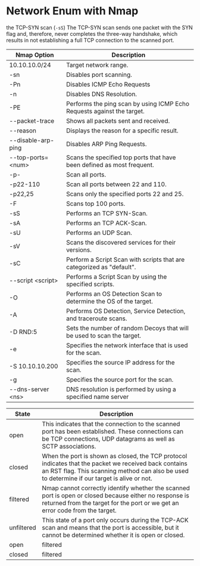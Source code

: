 # Network Enum with Nmap

the TCP-SYN scan (`-sS`) The TCP-SYN scan sends one packet with the SYN flag and, therefore, never completes the three-way handshake, which results in not establishing a full TCP connection to the scanned port.

| Nmap Option        | Description                                                            |
| ------------------ | ---------------------------------------------------------------------- |
| 10.10.10.0/24      | Target network range.                                                  |
| -sn                | Disables port scanning.                                                |
| -Pn                | Disables ICMP Echo Requests                                            |
| -n                 | Disables DNS Resolution.                                               |
| -PE                | Performs the ping scan by using ICMP Echo Requests against the target. |
| --packet-trace     | Shows all packets sent and received.                                   |
| --reason           | Displays the reason for a specific result.                             |
| --disable-arp-ping | Disables ARP Ping Requests.                                            |
| --top-ports=\<num> | Scans the specified top ports that have been defined as most frequent. |
| -p-                | Scan all ports.                                                        |
| -p22-110           | Scan all ports between 22 and 110.                                     |
| -p22,25            | Scans only the specified ports 22 and 25.                              |
| -F                 | Scans top 100 ports.                                                   |
| -sS                | Performs an TCP SYN-Scan.                                              |
| -sA                | Performs an TCP ACK-Scan.                                              |
| -sU                | Performs an UDP Scan.                                                  |
| -sV                | Scans the discovered services for their versions.                      |
| -sC                | Perform a Script Scan with scripts that are categorized as "default".  |
| --script \<script> | Performs a Script Scan by using the specified scripts.                 |
| -O                 | Performs an OS Detection Scan to determine the OS of the target.       |
| -A                 | Performs OS Detection, Service Detection, and traceroute scans.        |
| -D RND:5           | Sets the number of random Decoys that will be used to scan the target. |
| -e                 | Specifies the network interface that is used for the scan.             |
| -S 10.10.10.200    | Specifies the source IP address for the scan.                          |
| -g                 | Specifies the source port for the scan.                                |
| --dns-server \<ns> | DNS resolution is performed by using a specified name server           |



| State      | Description                                                                                                                                                                                           |
| ---------- | ----------------------------------------------------------------------------------------------------------------------------------------------------------------------------------------------------- |
| open       | This indicates that the connection to the scanned port has been established. These connections can be TCP connections, UDP datagrams as well as SCTP associations.                                    |
| closed     | When the port is shown as closed, the TCP protocol indicates that the packet we received back contains an RST flag. This scanning method can also be used to determine if our target is alive or not. |
| filtered   | Nmap cannot correctly identify whether the scanned port is open or closed because either no response is returned from the target for the port or we get an error code from the target.                |
| unfiltered | This state of a port only occurs during the TCP-ACK scan and means that the port is accessible, but it cannot be determined whether it is open or closed.                                             |
| open       | filtered                                                                                                                                                                                              |
| closed     | filtered                                                                                                                                                                                              |


